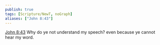 ```yaml
---
publish: true
tags: [Scripture/NewT, noGraph]
aliases: ["John 8:43"]
---
```

[John 8:43](https://churchofjesuschrist.org/study/scriptures/nt/john/8?lang=eng&id=p43#p43) Why do ye not understand my speech? even because ye cannot hear my word.
